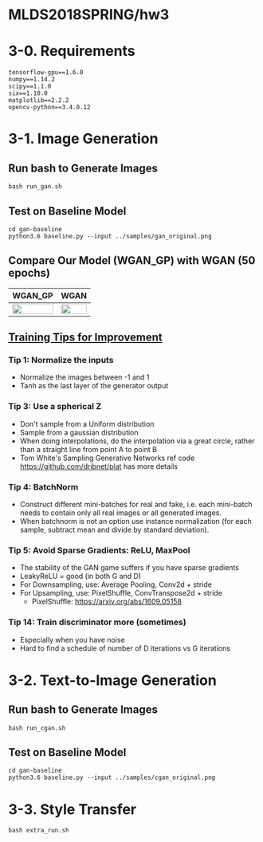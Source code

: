 # MLDS2018SPRING/hw3

# 3-0. Requirements
```
tensorflow-gpu==1.6.0
numpy==1.14.2
scipy==1.1.0
six==1.10.0
matplotlib==2.2.2
opencv-python==3.4.0.12
```

# 3-1. Image Generation
## Run bash to Generate Images
```
bash run_gan.sh
```
## Test on Baseline Model
```
cd gan-baseline
python3.6 baseline.py --input ../samples/gan_original.png
```
## Compare Our Model (WGAN_GP) with WGAN (50 epochs)

|      WGAN_GP       |        WGAN        |
|:------------------:|:------------------:|
|<img src="https://github.com/JasonYao81000/MLDS2018SPRING/blob/master/hw3/hw3_1/results/WGAN_GP_Anime_64_62/WGAN_GP.gif" width="100%">|<img src="https://github.com/JasonYao81000/MLDS2018SPRING/blob/master/hw3/hw3_1/results/WGAN_Anime_64_62/WGAN.gif" width="100%">|

## [Training Tips for Improvement](https://github.com/soumith/ganhacks)
### Tip 1: Normalize the inputs 
- Normalize the images between -1 and 1 
- Tanh as the last layer of the generator output 
### Tip 3: Use a spherical Z 
- Don't sample from a Uniform distribution 
- Sample from a gaussian distribution 
- When doing interpolations, do the interpolation via a great circle, rather than a straight line from point A to point B 
- Tom White's Sampling Generative Networks ref code https://github.com/dribnet/plat has more details 
### Tip 4: BatchNorm 
- Construct different mini-batches for real and fake, i.e. each mini-batch needs to contain only all real images or all generated images. 
- When batchnorm is not an option use instance normalization (for each sample, subtract mean and divide by standard deviation). 
### Tip 5: Avoid Sparse Gradients: ReLU, MaxPool 
- The stability of the GAN game suffers if you have sparse gradients
- LeakyReLU = good (in both G and D)
- For Downsampling, use: Average Pooling, Conv2d + stride
- For Upsampling, use: PixelShuffle, ConvTranspose2d + stride
  - PixelShuffle: https://arxiv.org/abs/1609.05158
### Tip 14: Train discriminator more (sometimes) 
- Especially when you have noise
- Hard to find a schedule of number of D iterations vs G iterations

# 3-2. Text-to-Image Generation
## Run bash to Generate Images
```
bash run_cgan.sh
```
## Test on Baseline Model
```
cd gan-baseline
python3.6 baseline.py --input ../samples/cgan_original.png
```

# 3-3. Style Transfer
```
bash extra_run.sh
```
